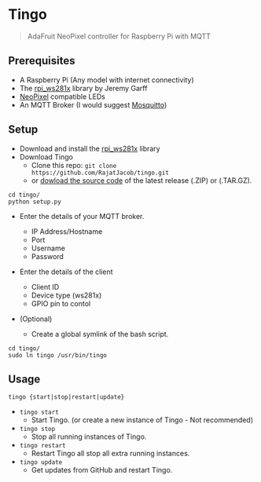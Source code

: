 # Tingo
> AdaFruit NeoPixel controller for Raspberry Pi with MQTT

## Prerequisites
- A Raspberry Pi (Any model with internet connectivity)
- The [rpi_ws281x](https://github.com/jgarff/rpi_ws281x) library by Jeremy Garff
- [NeoPixel](https://learn.adafruit.com/adafruit-neopixel-uberguide/overview) compatible LEDs
- An MQTT Broker (I would suggest [Mosquitto](https://mosquitto.org))

## Setup
- Download and install the [rpi_ws281x](https://github.com/jgarff/rpi_ws281x) library
- Download Tingo
  - Clone this repo: `git clone https://github.com/RajatJacob/tingo.git`
  - or [dowload the source code](https://github.com/RajatJacob/tingo/releases) of the latest release (.ZIP) or (.TAR.GZ).

```
cd tingo/
python setup.py
```
- Enter the details of your MQTT broker.
  - IP Address/Hostname
  - Port
  - Username
  - Password

- Enter the details of the client
  - Client ID
  - Device type (ws281x)
  - GPIO pin to contol

- (Optional)
  - Create a global symlink of the bash script.
```
cd tingo/
sudo ln tingo /usr/bin/tingo
```

## Usage
```tingo {start|stop|restart|update}```

- ```tingo start```
  - Start Tingo. (or create a new instance of Tingo - Not recommended)
- ```tingo stop```
  - Stop all running instances of Tingo.
- ```tingo restart```
  - Restart Tingo all stop all extra running instances.
- ```tingo update```
  - Get updates from GitHub and restart Tingo.
